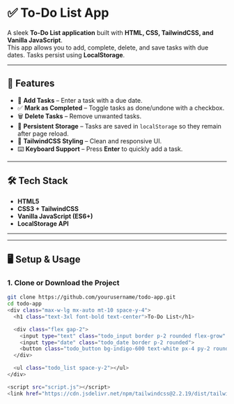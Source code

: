 # ✅ To-Do List App

A sleek **To-Do List application** built with **HTML, CSS, TailwindCSS, and Vanilla JavaScript**.  
This app allows you to add, complete, delete, and save tasks with due dates. Tasks persist using **LocalStorage**.

---

## 🚀 Features
- 📝 **Add Tasks** – Enter a task with a due date.
- ✅ **Mark as Completed** – Toggle tasks as done/undone with a checkbox.
- 🗑️ **Delete Tasks** – Remove unwanted tasks.
- 💾 **Persistent Storage** – Tasks are saved in `localStorage` so they remain after page reload.
- 🎨 **TailwindCSS Styling** – Clean and responsive UI.
- ⌨️ **Keyboard Support** – Press **Enter** to quickly add a task.

---

## 🛠️ Tech Stack
- **HTML5**
- **CSS3 + TailwindCSS**
- **Vanilla JavaScript (ES6+)**
- **LocalStorage API**

---


---

## 🖥️ Setup & Usage

### 1. Clone or Download the Project
```bash
git clone https://github.com/yourusername/todo-app.git
cd todo-app
<div class="max-w-lg mx-auto mt-10 space-y-4">
  <h1 class="text-3xl font-bold text-center">To-Do List</h1>

  <div class="flex gap-2">
    <input type="text" class="todo_input border p-2 rounded flex-grow" placeholder="Add a task...">
    <input type="date" class="todo_date border p-2 rounded">
    <button class="todo_button bg-indigo-600 text-white px-4 py-2 rounded hover:bg-indigo-700">Add</button>
  </div>

  <ul class="todo_list space-y-2"></ul>
</div>

<script src="script.js"></script>
<link href="https://cdn.jsdelivr.net/npm/tailwindcss@2.2.19/dist/tailwind.min.css" rel="stylesheet">
